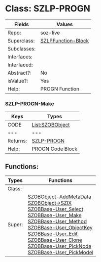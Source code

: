 
# Class:	SZLP-PROGN

| Fields | Values |
| --------- | --------- |
| Repo: | soz-live |
| Superclass: | [SZLPFunction-Block](SZLPFunction-Block.html) |
| Subclasses: |  |
| Interfaces: |  |
| Interfaced: |  |
| Abstract?: | No |
| isValue?: | Yes |
| Help: | PROGN Function |

### SZLP-PROGN-Make

| Keys | Types |
| --------- | --------- |
| CODE | [List:SZOBObject](SZOBObject.html) |
| **---** | **---** |
| Returns: | [SZLP-PROGN](SZLP-PROGN.html) |
| Help: | PROGN Code Block |


## Functions:

| Types | Functions |
| --------- | --------- |
| Class: |  |
| Super: | [SZOBObject-AddMetaData](SZOBObject.html) <br> [SZOBObject->SZIX](SZOBObject.html) <br> [SZOBBase-User_Select](SZOBBase.html) <br> [SZOBBase-User_Make](SZOBBase.html) <br> [SZOBBase-User_Method](SZOBBase.html) <br> [SZOBBase-User_ObjectKey](SZOBBase.html) <br> [SZOBBase-User_Edit](SZOBBase.html) <br> [SZOBBase-User_Clone](SZOBBase.html) <br> [SZOBBase-User_PickNode](SZOBBase.html) <br> [SZOBBase-User_PickModel](SZOBBase.html) |


